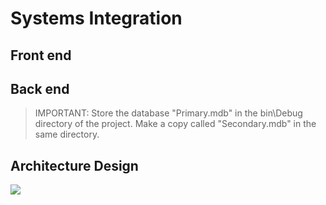 # **Systems Integration**

## Front end

## Back end
>IMPORTANT:
Store the database "Primary.mdb" in the bin\Debug directory of the project. Make a copy called "Secondary.mdb" in the same directory.
## Architecture Design
![](https://i.imgur.com/wIaupDO.png)
